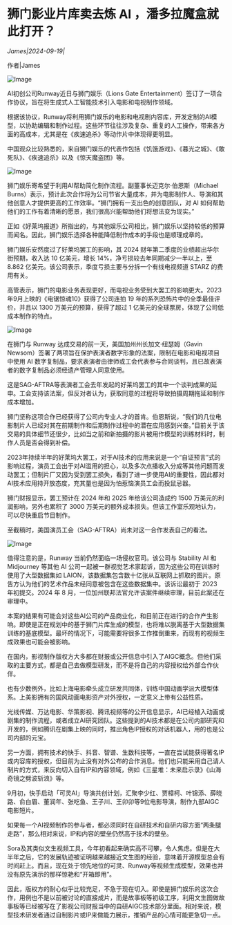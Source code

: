 # 狮门影业片库卖去炼 AI ，潘多拉魔盒就此打开？

*James|2024-09-19|*

作者|James

![Image](https://mp.toutiao.com/mp/agw/article_material/open_image/get?code=OGFhNDQyNzRiNjQ2MjkzZTI5YmY4ZGYwMDUxYTgxNDgsMTcyNjc1NDk1MTkwNQ==)

AI初创公司Runway近日与狮门娱乐（Lions Gate Entertainment）签订了一项合作协议，旨在将生成式人工智能技术引入电影和电视制作领域。

根据该协议，Runway将利用狮门娱乐的电影和电视剧内容库，开发定制的AI模型，以协助编辑和制作过程。这些环节往往涉及复杂、重复的人工操作，带来各方面的高成本，尤其是在《疾速追杀》等动作片中体现得更明显。

中国观众比较熟悉的，来自狮门娱乐的代表作包括《饥饿游戏》、《暮光之城》、《敢死队》、《疾速追杀》以及《惊天魔盗团》等。

![Image](https://mp.toutiao.com/mp/agw/article_material/open_image/get?code=OTY1ZDAwYjgyNzljYzc5Mzc0M2Q3MGY4YzAxMGI2YWUsMTcyNjc1NDk1MTkwNQ==)

狮门娱乐寄希望于利用AI帮助简化制作流程。副董事长迈克尔·伯恩斯（Michael Burns）表示，预计此次合作将为公司节省大量成本，并为电影制作人、导演和其他创意人才提供更高的工作效率。“狮门拥有一支出色的创意团队，对 AI 如何帮助他们的工作有着清晰的愿景，我们很高兴能帮助他们将想法变为现实。”

正如《好莱坞报道》所指出的，与其他娱乐公司相比，狮门娱乐以坚持较低的预算而闻名。因此，狮门娱乐选择各种能降低制作成本的手段也是顺理成章的。

狮门娱乐安然度过了好莱坞罢工的影响，其 2024 财年第二季度的业绩超出华尔街预期，收入达 10 亿美元，增长 14%，净亏损较去年同期减少一半以上，至 8.862 亿美元。该公司表示，季度亏损主要与分拆一个有线电视频道 STARZ 的费用有关。

高管表示，狮门的电影业务表现更好，而电视业务受到大罢工的影响更大。2023年9月上映的《电锯惊魂10》获得了公司连拍 19 年的系列恐怖片中的全季最佳评价，并且以 1300 万美元的预算，获得了超过 1 亿美元的全球票房，体现了公司低成本制作的特点。

![Image](https://mp.toutiao.com/mp/agw/article_material/open_image/get?code=ODY2ZDViZDZkZjBiZjcyMjg5MGQ2MDQ2MTA3MDAwMjMsMTcyNjc1NDk1MTkwNQ==)

在狮门与 Runway 达成交易的前一天，美国加州州长加文·纽瑟姆（Gavin Newsom）签署了两项旨在保护表演者数字形象的法案，限制在电影和电视项目中使用 AI 数字复制品，要求表演者由律师或工会代表参与合同谈判，且已故表演者的数字复制品必须经遗产管理人同意使用。

这是SAG-AFTRA等表演者工会去年发起的好莱坞罢工的其中一个谈判成果的延申。工会支持该法案，但反对者认为，获取同意的过程将导致拍摄周期拖延和制作成本增加。

狮门坚称这项合作已经获得了公司内专业人才的首肯。伯恩斯说，“我们的几位电影制片人已经对其在前期制作和后期制作过程中的潜在应用感到兴奋。”目前关于该交易的具体细节还很少，比如当之前和新拍摄的影片被用作模型的训练材料时，制作人员是否会得到补偿。

2023年持续半年的好莱坞大罢工，对于AI技术的应用来说是一个“自证预言”式的影响过程，演员工会出于对AI滥用的担心，以及多次点播收入分成等其他问题而发动罢工；但制片厂又因为受到罢工损失，看到了进一步使用AI的重要性，因此都对AI技术应用持开放态度，充其量也是因为怕惹恼演员工会而投鼠忌器。

狮门财报显示，罢工预计在 2024 年和 2025 年给该公司造成约 1500 万美元的利润影响，另外也累积了 3000 万美元的额外成本损失。但该工作室乐观地认为，可以尽快重启节目制作。

至截稿时，美国演员工会（SAG-AFTRA）尚未对这一合作发表自己的看法。

![Image](https://mp.toutiao.com/mp/agw/article_material/open_image/get?code=ZjI4NDNjNGI2YTFmNmZiNWJiMzNlNTRkYzdjMDYwMzQsMTcyNjc1NDk1MTkwNQ==)

值得注意的是，Runway 当前仍然面临一场侵权官司。该公司与 Stability AI 和 Midjourney 等其他 AI 公司一起被一群视觉艺术家起诉，因为这些公司在训练时使用了大型数据集如 LAION，该数据集包含数十亿张从互联网上抓取的图片。原告方认为他们的艺术作品未经同意被包含在这些数据集中。该诉讼最初于 2023 年初提交。2024 年 8 月，一位加州联邦法官允许该案件继续审理，目前此案还在审理中。

本案的结果有可能会对这些AI公司的产品商业化，和目前正在进行的合作产生影响。即使是正在规划中的基于狮门片库生成的模型，也将难以脱离基于大型数据集训练的基底模型。最坏的情况下，可能需要将很多工作推倒重来，而现有的视频生成效果也可能会被影响。

在国内，影视制作版权方大多都在财报或公开信息中引入了AIGC概念。但他们采取的主要方式，都是自己去做模型研发，而不是将自己的内容授权给外部合作伙伴。

也有少数例外，比如上海电影牵头成立研发共同体，训练中国动画学派大模型体系。上美影拥有的国风动画电影资产对外授权，一定意义上带有公益性质。

光线传媒、万达电影、华策影视、腾讯视频等的公开信息显示，AI已经植入动画或剧集的制作流程，或者成立AI研究团队。这些提到的AI技术都是在公司内部研究和开发的，例如腾讯在剧集上映的同时，推出角色IP授权的对话机器人，用的也是公司内部的元宝。

另一方面，拥有技术的快手、抖音、智谱、生数科技等，一直在尝试能获得著名IP或内容库的授权，但目前为止没有对外公布的合作消息。他们也只能采用自己请人制片的方式，来反向切入自有IP和内容领域，例如《三星堆：未来启示录》《山海奇镜之劈波斩浪》等。

9月初，快手启动「可灵AI」导演共创计划，汇聚李少红、贾樟柯、叶锦添、薛晓路、俞白眉、董润年、张吃鱼、王子川、王卯卯等9位电影导演，制作九部AIGC电影短片。

如果每一个AI视频制作的参与者，都必须同时在自研技术和自研内容方面“两条腿走路”，那么相对来说，IP和内容的壁垒仍然高于技术的壁垒。

Sora及其类似文生视频工具，今年初看起来确实高不可攀，令人焦虑。但是在大半年之后，它的发展轨迹被证明越来越接近文生图的经验，意味着开源模型总会有时间赶上。而且，现在处于领先地位的可灵、Runway等视频生成模型，效果也并没有原先演示的那样惊艳和“开箱即用”。

因此，版权方的耐心似乎比较充足，不急于现在切入。即使是狮门娱乐的这次合作，用例也不是以前被讨论的直接成片，而是故事板等初级工序，利用文生图做故事板等已经被写在了影视公司财报当中的自研AIGC技术部分里面。相对来说，模型技术研发者通过自制影片或IP来做能力展示，推销产品的心情可能更急切一点。

